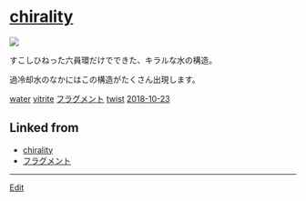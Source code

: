 # [chirality](chirality)

![](https://i.gyazo.com/b20a991dbfbf3df77180b408e51a3f0d.jpg)

すこしひねった六員環だけでできた、キラルな水の構造。

過冷却水のなかにはこの構造がたくさん出現します。



[water](water) [vitrite](vitrite) [フラグメント](フラグメント) [twist](twist)  [2018-10-23](2018-10-23) 



## Linked from

* [chirality](chirality.md)
* [フラグメント](フラグメント.md)


----
[Edit](https://github.com/vitroid/vitroid.github.io/edit/master/MD/chirality.md)
